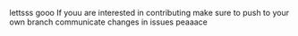 lettsss gooo 
If youu are interested in contributing make sure to push to your own branch
communicate changes in issues
peaaace

